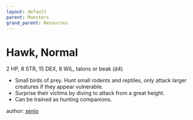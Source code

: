 ```yaml
---
layout: default
parent: Monsters
grand_parent: Resources
---
```


# Hawk, Normal
2 HP, 8 STR, 15 DEX, 8 WIL, talons or beak (d4)
- Small birds of prey. Hunt small rodents and reptiles, only attack larger creatures if they appear vulnerable.
- Surprise their victims by diving to attack from a great height.
- Can be trained as hunting companions.

author: [xenio](https://xenioinabottle.blogspot.com)
